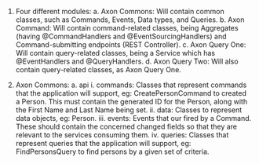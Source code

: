 1. Four different modules:
    a. Axon Commons: Will contain common classes, such as Commands, Events, Data types, and Queries.
    b. Axon Command: Will contain command-related classes, being Aggregates (having @CommandHandlers and @EventSourcingHandlers) and Command-submitting endpoints (REST Controller).
    c. Axon Query One: Will contain query-related classes, being a Service which has @EventHandlers and @QueryHandlers.
    d. Axon Query Two: Will also contain query-related classes, as Axon Query One.
    
2. Axon Commons: 
    a. api
        i. commands: Classes that represent commands that the application will support, eg: CreatePersonCommand to created a Person. This must contain the generated ID for the Person, along with the First Name and Last Name being set.
        ii. data: Classes to represent data objects, eg: Person.
        iii. events: Events that our fired by a Command. These should contain the concerned changed fields so that they are relevant to the services consuming them.
        iv. queries: Classes that represent queries that the application will support, eg: FindPersonsQuery to find persons by a given set of criteria.